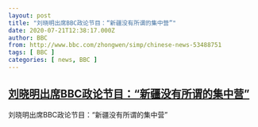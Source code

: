 ```yaml
---
layout: post
title: "刘晓明出席BBC政论节目：“新疆没有所谓的集中营”"
date: 2020-07-21T12:38:17.000Z
author: BBC
from: http://www.bbc.com/zhongwen/simp/chinese-news-53488751
tags: [ BBC ]
categories: [ news, BBC ]
---
```

<!--1595335097000-->
[刘晓明出席BBC政论节目：“新疆没有所谓的集中营”](http://www.bbc.com/zhongwen/simp/chinese-news-53488751)
------

<div>
刘晓明出席BBC政论节目：“新疆没有所谓的集中营”
</div>
